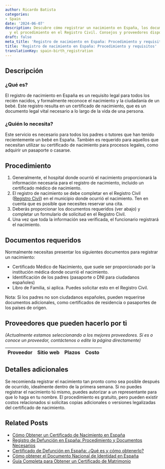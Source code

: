 ```yaml
---
author: Ricardo Batista
categories:
- Spain
date: '2024-06-07'
description: Descubre cómo registrar un nacimiento en España, los documentos necesarios
  y el procedimiento en el Registro Civil. Consejos y proveedores disponibles.
draft: false
meta_title: 'Registro de nacimiento en España: Procedimiento y requisitos'
title: 'Registro de nacimiento en España: Procedimiento y requisitos'
translationKey: spain-birth_registration
---
```



## Descripción
### ¿Qué es?
El registro de nacimiento en España es un requisito legal para todos los recién nacidos, y formalmente reconoce el nacimiento y la ciudadanía de un bebé. Este registro resulta en un certificado de nacimiento, que es un documento legal vital necesario a lo largo de la vida de una persona.

### ¿Quién lo necesita?
Este servicio es necesario para todos los padres o tutores que han tenido recientemente un bebé en España. También es requerido para aquellos que necesitan utilizar su certificado de nacimiento para procesos legales, como adquirir un pasaporte o casarse.

## Procedimiento

1. Generalmente, el hospital donde ocurrió el nacimiento proporcionará la información necesaria para el registro de nacimiento, incluido un certificado médico de nacimiento.
2. El registro de nacimiento se debe completar en el Registro Civil ([Registro Civil](https://www.mjusticia.gob.es/BUSCADOR/registrocivil/Index.htm)) en el municipio donde ocurrió el nacimiento. Ten en cuenta que es posible que necesites reservar una cita.
3. Deberás proporcionar los documentos requeridos (ver abajo) y completar un formulario de solicitud en el Registro Civil.
4. Una vez que toda la información sea verificada, el funcionario registrará el nacimiento.

## Documentos requeridos

Normalmente necesitas presentar los siguientes documentos para registrar un nacimiento:

- Certificado Médico de Nacimiento, que suele ser proporcionado por la institución médica donde ocurrió el nacimiento.
- Identificación de los padres (pasaporte o DNI para ciudadanos españoles)
- Libro de Familia, si aplica. Puedes solicitar esto en el Registro Civil.

Nota: Si los padres no son ciudadanos españoles, pueden requerirse documentos adicionales, como certificados de residencia o pasaportes de los países de origen.

## Proveedores que pueden hacerlo por ti
_(Actualmente estamos seleccionando a los mejores proveedores. Si es o conoce un proveedor, contáctenos o edite la página directamente)_

| Proveedor | Sitio web | Plazos | Costo |
| --------------- | --------------- | :-------------: | :-------------: |

## Detalles adicionales
Se recomienda registrar el nacimiento tan pronto como sea posible después de ocurrido, idealmente dentro de la primera semana. Si no puedes registrar el nacimiento tú mismo, puedes autorizar a un representante para que lo haga en tu nombre. El procedimiento es gratuito, pero pueden existir costos relacionados si solicitas copias adicionales o versiones legalizadas del certificado de nacimiento.

## Related Posts

- [Cómo Obtener un Certificado de Nacimiento en España](https://tramitit.com/spanish/guides/spain/certificado_de_nacimiento/)
- [Registro de Defunción en España: Procedimiento y Documentos Necesarios](https://tramitit.com/spanish/guides/spain/inscripcion_de_defuncion/)
- [Certificado de Defunción en España: ¿Qué es y cómo obtenerlo?](https://tramitit.com/spanish/guides/spain/certificado_de_defunción/)
- [Cómo obtener el Documento Nacional de Identidad en España](https://tramitit.com/spanish/guides/spain/solicitud_del_dni/)
- [Guía Completa para Obtener un Certificado de Matrimonio](https://tramitit.com/spanish/guides/spain/certificado_de_matrimonio/)